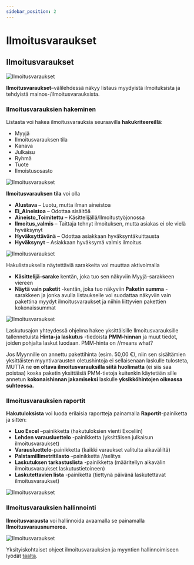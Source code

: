 ```yaml
---
sidebar_position: 2
---
```


# Ilmoitusvaraukset

## Ilmoitusvaraukset

![Ilmoitusvaraukset](/img/ohjeet/ilmoitusvaraukset1.png)

**Ilmoitusvaraukset**–välilehdessä näkyy listaus myydyistä ilmoituksista ja tehdyistä mainos-/ilmoitusvarauksista.

### Ilmoitusvarauksien hakeminen

Listasta voi hakea ilmoitusvarauksia seuraavilla **hakukriteereillä**:
- Myyjä
- Ilmoitusvarauksen tila
- Kanava
- Julkaisu
- Ryhmä
- Tuote
- Ilmoistusosasto

![Ilmoitusvaraukset](/img/ohjeet/ilmoitusvaraukset2.png)

**Ilmoitusvarauksen tila** voi olla
- **Alustava** – Luotu, mutta ilman aineistoa
- **Ei_Aineistoa** – Odottaa sisältöä
- **Aineisto_Toimitettu** – Käsittelijällä/Ilmoitustyöjonossa
- **Ilmoitus_valmis** – Taittaja tehnyt ilmoituksen, mutta asiakas ei ole vielä hyväksynyt
- **Hyväksyttävänä** – Odottaa asiakkaan hyväksyntäkuittausta
- **Hyväksynyt** – Asiakkaan hyväksymä valmis ilmoitus

![Ilmoitusvaraukset](/img/ohjeet/ilmoitusvaraukset3.png)

Hakulistauksella näytettäviä sarakkeita voi muuttaa aktivoimalla
- **Käsittelijä-sarake** kentän, joka tuo sen näkyviin Myyjä-sarakkeen viereen
- **Näytä vain paketit** -kentän, joka tuo näkyviin **Paketin summa** -sarakkeen ja jonka avulla listaukselle voi suodattaa näkyviin vain pakettina myydyt ilmoitusvaraukset ja niihin liittyvien pakettien kokonaissummat

![Ilmoitusvaraukset](/img/ohjeet/ilmoitusvaraukset4.png)

Laskutusajon yhteydessä ohjelma hakee yksittäisille Ilmoitusvarauksille tallennetuista **Hinta-ja laskutus** -tiedoista **PMM-hinnan** ja muut tiedot, joiden pohjalta laskut luodaan. PMM-hinta on //means what?

Jos Myynnille on annettu pakettihinta (esim. 50,00 €), niin sen sisältämien yksittäisten myyntivarausten oletushintoja ei sellaisenaan laskulle tulosteta, MUTTA ne **on oltava ilmoitusvarauksilla siitä huolimatta** (ei siis saa poistaa) koska paketin yksittäisiä PMM-tietoja kuitenkin käytetään sille annetun **kokonaishinnan jakamiseksi** laskulle **yksikköhintojen oikeassa suhteessa.**

### Ilmoitusvarauksien raportit

**Hakutuloksista** voi luoda erilaisia raportteja painamalla **Raportit**-painiketta ja sitten:
- **Luo Excel** –painikketta (hakutuloksien vienti Exceliin)
- **Lehden varausluettelo** -painikketta (yksittäisen julkaisun ilmoitusvaraukset)
- **Varausluettelo**-painikketta (kaikki varaukset valitulta aikaväliltä)
- **Palstamillimetritilasto** –painikketta //selitys
- **Laskutuksen tarkastuslista** -painikketta (määritellyn aikavälin ilmoitusvaraukset laskutustietoineen)
- **Laskutettavien lista** -painiketta (tiettynä päivänä laskutettavat ilmoitusvaraukset)

![Ilmoitusvaraukset](/img/ohjeet/ilmoitusvaraukset5.png)

### Ilmoitusvarauksien hallinnointi

**Ilmoitusvarausta** voi hallinnoida avaamalla se painamalla **Ilmoitusvarausnumeroa.**

![Ilmoitusvaraukset](/img/ohjeet/ilmoitusvaraukset6.png)

Yksityiskohtaiset ohjeet ilmoitusvarauksien ja myyntien hallinnoimiseen lyödät [täältä](/docs/ohjeet/ilmoitustenhallinta/ilmoitusasiakas#myynti).